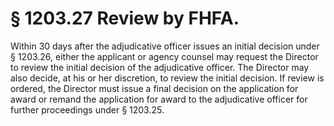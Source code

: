 # § 1203.27   Review by FHFA.

Within 30 days after the adjudicative officer issues an initial decision under § 1203.26, either the applicant or agency counsel may request the Director to review the initial decision of the adjudicative officer. The Director may also decide, at his or her discretion, to review the initial decision. If review is ordered, the Director must issue a final decision on the application for award or remand the application for award to the adjudicative officer for further proceedings under § 1203.25.




